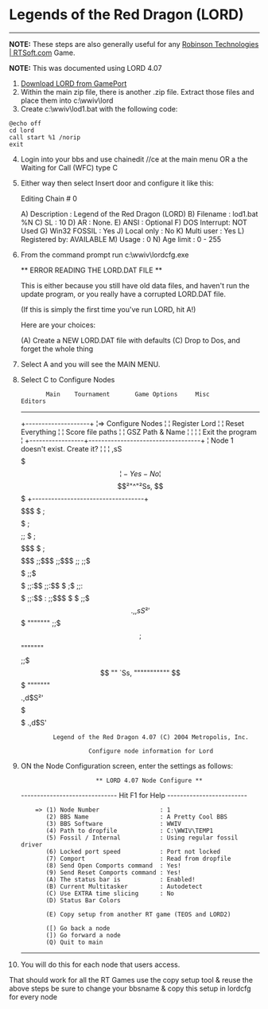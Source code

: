 # Legends of the Red Dragon (LORD)
***
**NOTE:** These steps are also generally useful for any 
[Robinson Technologies | RTSoft.com](http://www.rtsoft.com/index.php) Game.

**NOTE:** This was documented using LORD 4.07

1. [Download LORD from GamePort](http://www.gameport.com/bbs/lord.html)
2. Within the main zip file, there is another .zip file. Extract those files and place them into c:\wwiv\lord 
3. Create c:\wwiv\lod1.bat with the following code:
```batch
@echo off
cd lord
call start %1 /norip
exit
```
4. Login into your bbs  and use chainedit //ce at the main menu 
    OR a the Waiting for Call (WFC) type C
5. Either way then select Insert door and configure it like this:

    Editing Chain # 0
    
    A) Description  : Legend of the Red Dragon (LORD)
    B) Filename     : lod1.bat %N
    C) SL           : 10
    D) AR           : None.
    E) ANSI         : Optional
    F) DOS Interrupt: NOT Used
    G) Win32 FOSSIL : Yes
    J) Local only   : No
    K) Multi user   : Yes
    L) Registered by: AVAILABLE
    M) Usage        : 0
    N) Age limit    : 0 - 255                            

6. From the command prompt run c:\wwiv\lordcfg.exe

    ** ERROR READING THE LORD.DAT FILE **

    This is either because you still have old data files, and haven't
    run the update program, or you really have a corrupted LORD.DAT file.

    (If this is simply the first time you've run LORD, hit A!)

    Here are your choices:

    (A) Create a NEW LORD.DAT file with defaults
    (C) Drop to Dos, and forget the whole thing

7. Select A and you will see the MAIN MENU.
8. Select C to Configure Nodes

              Main    Tournament       Game Options     Misc          Editors
    ------------------------------------------------------------------------------
     +--------------------+
     ¦=> Configure Nodes  ¦
     ¦   Register Lord    ¦
     ¦   Reset Everything ¦
     ¦   Score file paths ¦
     ¦   GSZ Path & Name  ¦
     ¦                    ¦
     ¦   Exit the program ¦
     +-----------------+-----------------------------------+
                       ¦ Node 1 doesn't exist. Create it?  ¦
                       ¦                                   ¦
            ,sS$$$$$$$ ¦            -Yes-  No              ¦$$$$²"^"²Ss,
               $$$$$$$ +-----------------------------------+$$$$     $$$
               $ ;$$$$  $ ;$$$$     $;;$ $ ;$$$$     $$$ $ ;$$$$     $$$
               $;;$$$$  $;;$$$$     $;;$ $;;$$$$     $$$ $;;$$$$     $$$
               $;;$:$$  $;;$:$$     $ ;$ $;;$:$$     $$$ $;;$:$$     $:$
               $;;$$$$              $  $ $;;$$$$ .,,sS²'             $$$
       """"""" $;;$$$$  ;$$ """"""" $$$$ $;;$$$$ "" `Ss, """"""""""" $$$ """""""
               $$$$$$$$$$$$      .,d$S²' $$$$$$$     $$$          .,d$S'

                Legend of the Red Dragon 4.07 (C) 2004 Metropolis, Inc.

                          Configure node information for Lord


9. ON the Node Configuration screen, enter the settings as follows:

                            ** LORD 4.07 Node Configure **
    ------------------------------ Hit F1 for Help -------------------------


           => (1) Node Number                 : 1
              (2) BBS Name                    : A Pretty Cool BBS
              (3) BBS Software                : WWIV
              (4) Path to dropfile            : C:\WWIV\TEMP1
              (5) Fossil / Internal           : Using regular fossil driver
              (6) Locked port speed           : Port not locked
              (7) Comport                     : Read from dropfile
              (8) Send Open Comports command  : Yes!
              (9) Send Reset Comports command : Yes!
              (A) The status bar is           : Enabled!
              (B) Current Multitasker         : Autodetect
              (C) Use EXTRA time slicing      : No
              (D) Status Bar Colors

              (E) Copy setup from another RT game (TEOS and LORD2)

              ([) Go back a node
              (]) Go forward a node
              (Q) Quit to main
    ------------------------------------------------------------------------

10. You will do this for each node that users access.

That should work for all the RT Games use the copy setup tool & reuse 
the above steps be sure to change your bbsname & copy this setup in 
lordcfg for every node
